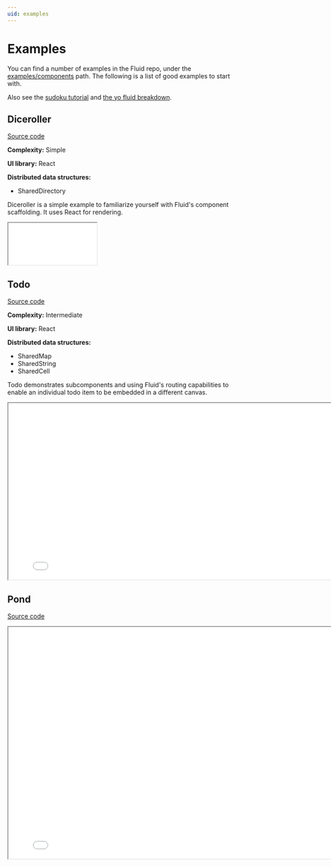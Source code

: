 ```yaml
---
uid: examples
---
```


# Examples

You can find a number of examples in the Fluid repo, under the
[examples/components](https://github.com/Microsoft/FluidFramework/tree/master/examples/components)
path. The following is a list of good examples to start with.

Also see the [sudoku tutorial](./sudoku.md) and [the yo fluid breakdown](./yo-fluid-breakdown.md).

## Diceroller

[Source code](https://github.com/Microsoft/FluidFramework/tree/release/0.13/packages/components/dice-roller)

**Complexity:** Simple

**UI library:** React

**Distributed data structures:**

- SharedDirectory

Diceroller is a simple example to familiarize yourself with Fluid's component scaffolding. It uses React for rendering.

<style>
  iframe#diceroller {
    height: 95px;
    width: 200px;
  }
</style>

<iframe id="diceroller" src="/fluid/diceroller.html"></iframe>


## Todo

[Source code](https://github.com/Microsoft/FluidFramework/tree/release/0.13/packages/components/todo)

**Complexity:** Intermediate

**UI library:** React

**Distributed data structures:**

- SharedMap
- SharedString
- SharedCell

Todo demonstrates subcomponents and using Fluid's routing capabilities to enable an individual todo item to be embedded
in a different canvas.

<style>
  iframe#todo {
    height: 400px;
    width: 800px;
  }
</style>

<iframe id="todo" src="/fluid/todo.html"></iframe>


## Pond

[Source code](https://github.com/Microsoft/FluidFramework/tree/release/0.13/packages/components/pond)

<style>
  iframe#pond {
    height: 525px;
    width: 800px;
  }
</style>

<iframe id="pond" src="/fluid/pond.html"></iframe>
